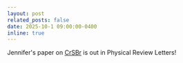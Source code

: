 ```yaml
---
layout: post
related_posts: false
date: 2025-10-1 09:00:00-0400
inline: true
---
```


Jennifer's paper on [CrSBr](/publications/#sears2025observation) is out in Physical Review Letters!
